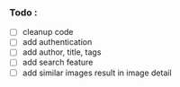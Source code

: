 ### Todo : 
- [ ] cleanup code
- [ ] add authentication
- [ ] add author, title, tags
- [ ] add search feature
- [ ] add similar images result in image detail
